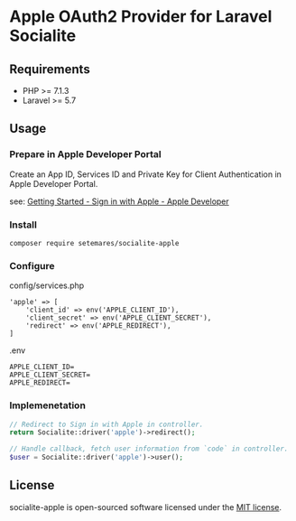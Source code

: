 # Apple OAuth2 Provider for Laravel Socialite

## Requirements

* PHP >= 7.1.3
* Laravel >= 5.7

## Usage

### Prepare in Apple Developer Portal

Create an App ID, Services ID and Private Key for Client Authentication in Apple Developer Portal.

see: [Getting Started - Sign in with Apple - Apple Developer](https://developer.apple.com/sign-in-with-apple/get-started/)

### Install

```
composer require setemares/socialite-apple
```

### Configure

config/services.php
```
'apple' => [
    'client_id' => env('APPLE_CLIENT_ID'),
    'client_secret' => env('APPLE_CLIENT_SECRET'),
    'redirect' => env('APPLE_REDIRECT'),
]
```

.env
```
APPLE_CLIENT_ID=
APPLE_CLIENT_SECRET=
APPLE_REDIRECT=
```

### Implemenetation

```php
// Redirect to Sign in with Apple in controller.
return Socialite::driver('apple')->redirect();

// Handle callback, fetch user information from `code` in controller.
$user = Socialite::driver('apple')->user();
```

## License

socialite-apple is open-sourced software licensed under the [MIT license](https://opensource.org/licenses/MIT).
